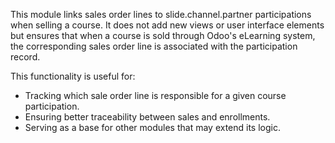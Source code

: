 This module links sales order lines to slide.channel.partner
participations when selling a course. It does not add new views or user
interface elements but ensures that when a course is sold through Odoo's
eLearning system, the corresponding sales order line is associated with
the participation record.

This functionality is useful for:

- Tracking which sale order line is responsible for a given course
  participation.
- Ensuring better traceability between sales and enrollments.
- Serving as a base for other modules that may extend its logic.
